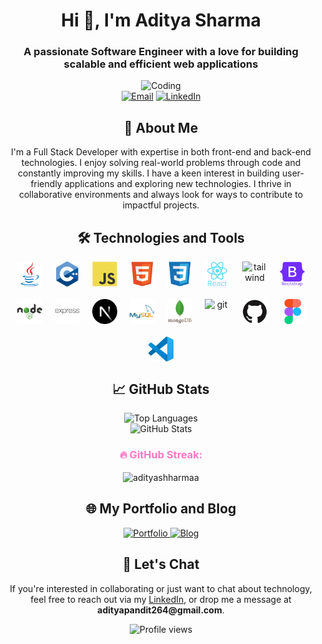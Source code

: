 <h1 align="center">Hi 👋, I'm Aditya Sharma</h1>
<h3 align="center">A passionate Software Engineer with a love for building scalable and efficient web applications</h3>

<div align="center">
  <img src="https://theninehertz.com/wp-content/uploads/2020/06/full-stack-development.gif" alt="Coding" width="400" />
</div>

<div align="center">
  <a href="mailto:adityapandit264@gmail.com"><img src="https://img.shields.io/badge/Email-adityapandit264%40gmail.com-blue?style=for-the-badge&logo=gmail" alt="Email" /></a>
  <a href="https://www.linkedin.com/in/adityashharmaa/"><img src="https://img.shields.io/badge/LinkedIn-Connect-blue?style=for-the-badge&logo=linkedin" alt="LinkedIn" /></a>
</div>

<h2 align="center">🚀 About Me</h2>

<p align="center">
  I'm a Full Stack Developer with expertise in both front-end and back-end technologies. I enjoy solving real-world problems through code and constantly improving my skills. I have a keen interest in building user-friendly applications and exploring new technologies. I thrive in collaborative environments and always look for ways to contribute to impactful projects.
</p>

<h2 align="center">🛠️ Technologies and Tools</h2>

<div align="center" style="display: flex; flex-wrap: wrap; justify-content: center; gap: 20px; margin-bottom: 20px;">
  <img src="https://raw.githubusercontent.com/devicons/devicon/master/icons/java/java-original.svg" alt="java" width="40" height="40"/>
  <img src="https://raw.githubusercontent.com/devicons/devicon/master/icons/cplusplus/cplusplus-original.svg" alt="c++" width="40" height="40"/>
  <img src="https://raw.githubusercontent.com/devicons/devicon/master/icons/javascript/javascript-original.svg" alt="javascript" width="40" height="40"/>
  <img src="https://raw.githubusercontent.com/devicons/devicon/master/icons/html5/html5-original.svg" alt="html" width="40" height="40"/>
  <img src="https://raw.githubusercontent.com/devicons/devicon/master/icons/css3/css3-original.svg" alt="css" width="40" height="40"/>
  <img src="https://raw.githubusercontent.com/devicons/devicon/master/icons/react/react-original-wordmark.svg" alt="react" width="40" height="40"/>
  <img src="https://www.vectorlogo.zone/logos/tailwindcss/tailwindcss-icon.svg" alt="tailwind" width="40" height="40"/>
  <img src="https://raw.githubusercontent.com/devicons/devicon/master/icons/bootstrap/bootstrap-plain-wordmark.svg" alt="bootstrap" width="40" height="40" style="background-color: #fff; border-radius: 5px;"/>
  <img src="https://raw.githubusercontent.com/devicons/devicon/master/icons/nodejs/nodejs-original-wordmark.svg" alt="nodejs" width="40" height="40"/>
  <img src="https://raw.githubusercontent.com/devicons/devicon/master/icons/express/express-original-wordmark.svg" alt="express" width="40" height="40" style="background-color: #fff; border-radius: 5px;"/>
  <img src="https://raw.githubusercontent.com/devicons/devicon/master/icons/nextjs/nextjs-original.svg" alt="next.js" width="40" height="40" style="background-color: #fff; border-radius: 5px;"/>
  <img src="https://raw.githubusercontent.com/devicons/devicon/master/icons/mysql/mysql-original-wordmark.svg" alt="mysql" width="40" height="40"/>
  <img src="https://raw.githubusercontent.com/devicons/devicon/master/icons/mongodb/mongodb-original-wordmark.svg" alt="mongodb" width="40" height="40"/>
  <img src="https://www.vectorlogo.zone/logos/git-scm/git-scm-icon.svg" alt="git" width="40" height="40"/>
  <img src="https://raw.githubusercontent.com/devicons/devicon/master/icons/github/github-original.svg" alt="github" width="40" height="40" style="background-color: #fff; border-radius: 5px;"/>
  <img src="https://raw.githubusercontent.com/devicons/devicon/master/icons/figma/figma-original.svg" alt="figma" width="40" height="40"/>
  <img src="https://raw.githubusercontent.com/devicons/devicon/master/icons/vscode/vscode-original.svg" alt="vscode" width="40" height="40"/>
</div>

<h2 align="center">📈 GitHub Stats</h2>

<div align="center">
  <img src="https://github-readme-stats.vercel.app/api/top-langs?username=Aditya1or0&show_icons=true&locale=en&layout=compact&theme=radical" alt="Top Languages" />
</div>

<div align="center">
  <img src="https://github-readme-stats.vercel.app/api?username=Aditya1or0&show_icons=true&locale=en&theme=radical" alt="GitHub Stats" />
</div>

<div align="center">
<h3  style="color: #ff79c6;">🔥 GitHub Streak:</h3>
<p>
   <img align="center" src="https://github-readme-streak-stats.herokuapp.com/?username=Aditya1or0&theme=radical" alt="adityashharmaa" />
</p>
</div>

<h2 align="center">🌐 My Portfolio and Blog</h2>

<div align="center">
  <a href="https://aditya-portfolio-teal.vercel.app/" target="_blank">
    <img src="https://img.shields.io/badge/Portfolio-Visit%20Now-brightgreen?style=for-the-badge&logo=vercel" alt="Portfolio" />
  </a>
  <a href="https://adityasharma264.medium.com/" target="_blank">
    <img src="https://img.shields.io/badge/Blog-Read%20Now-orange?style=for-the-badge&logo=medium" alt="Blog" />
  </a>
</div>

<h2 align="center">💬 Let's Chat</h2>

<p align="center">
  If you're interested in collaborating or just want to chat about technology, feel free to reach out via my <a href="https://www.linkedin.com/in/adityashharmaa/">LinkedIn</a>, or drop me a message at <strong>adityapandit264@gmail.com</strong>.
</p>

<div align="center">
  <img src="https://komarev.com/ghpvc/?username=Aditya1or0&label=Profile%20views&color=0e75b6&style=flat" alt="Profile views" />
</div>
